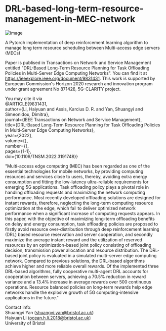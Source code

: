 # DRL-based-long-term-resource-management-in-MEC-network

![image](https://user-images.githubusercontent.com/82140899/202213539-acadf116-4cfd-422b-99df-1ea56b622a94.png)

A Pytorch implementation of deep reinforcement learning algorithm to manage long term resource scheduling between Multi-access edge servers (MECs)

Paper is publised in Transactions on Network and Service Management entitled "DRL-Based Long-Term Resource Planning for Task Offloading Policies in Multi-Server Edge Computing Networks". You can find it at https://ieeexplore.ieee.org/document/9831431. This work is supported by European Commission's Horizon 2020 research and innovation program under grant agreement No 871428, 5G-CLARITY project.

You may cite it via \
@ARTICLE{9831431,\
  author={Li, Haiyuan and Assis, Karcius D. R. and Yan, Shuangyi and Simeonidou, Dimitra},\
  journal={IEEE Transactions on Network and Service Management}, \
  title={DRL-Based Long-Term Resource Planning for Task Offloading Policies in Multi-Server Edge Computing Networks}, \
  year={2022},\
  volume={},\
  number={},\
  pages={1-1},\
  doi={10.1109/TNSM.2022.3191748}}

"Multi-access edge computing (MEC) has been regarded as one of the essential technologies for mobile networks, by providing computing resources and services close to users, thereby, avoiding extra energy consumption and fitting the low-latency ultra-reliable requirements for emerging 5G applications. Task offloading policy plays a pivotal role in handling offloading requests and maximizing the network computing performance. Most recently developed offloading solutions are designed for instant rewards, therefore, neglecting the long-term computing resource optimization at the edge, which fail to deliver optimized network performance when a significant increase of computing requests appears. In this paper, with the objective of maximizing long-term offloading benefits on delay and energy consumption, task offloading policies are proposed to firstly avoid resource over-distribution through deep reinforcement learning (DRL) based resource reservation and server cooperation, and secondly maximize the average instant reward and the utilization of reserved resources by an optimization-based joint policy consisting of offloading decision, transmission power allocation and resource distribution. The DRL-based joint policy is evaluated in a simulated multi-server edge computing network. Compared to previous solutions, the DRL-based algorithms achieve higher and more reliable overall rewards. Of the implemented three DRL-based algorithms, fully cooperative multi-agent DRL accounts for cooperation between servers, achieving a 70.5\% reduction in reward variance and a 13.4\% increase in average rewards over 500 continuous operations. Resource balanced policies on long-term rewards help edge networks handle the explosive growth of 5G computing-intensive applications in the future."

Contact info: \
Shuangyi Yan (shuangyi.yan@bristol.ac.uk)\
Haiyuan Li (ocean.h.li.2018@bristol.ac.uk)\
University of Bristol

